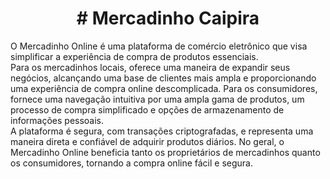 
<h1 align="center"># Mercadinho Caipira</h1>
O Mercadinho Online é uma plataforma de comércio eletrônico que visa simplificar a experiência de compra de produtos essenciais. 
<br>
Para os mercadinhos locais, oferece uma maneira de expandir seus negócios, alcançando uma base de clientes mais ampla e proporcionando uma experiência de compra online descomplicada. Para os consumidores, fornece uma navegação intuitiva por uma ampla gama de produtos, um processo de compra simplificado e opções de armazenamento de informações pessoais. 
<br>
A plataforma é segura, com transações criptografadas, e representa uma maneira direta e confiável de adquirir produtos diários. No geral, o Mercadinho Online beneficia tanto os proprietários de mercadinhos quanto os consumidores, tornando a compra online fácil e segura.
